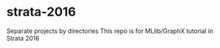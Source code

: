 # strata-2016
Separate projects by directories
This repo is for MLlib/GraphX tutorial in Strata 2016


